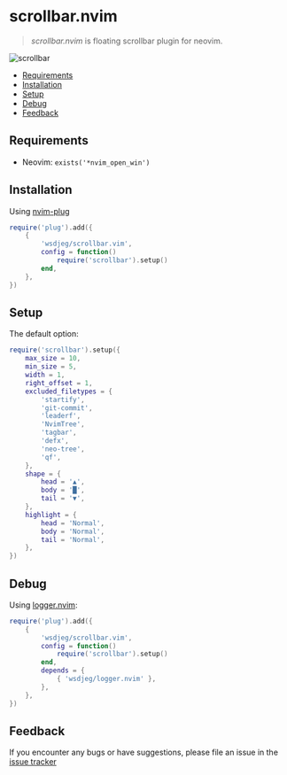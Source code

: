 # scrollbar.nvim

> _scrollbar.nvim_ is floating scrollbar plugin for neovim.

![scrollbar](https://img.spacevim.org/scrollbar-vim.png)

<!-- vim-markdown-toc GFM -->

* [Requirements](#requirements)
* [Installation](#installation)
* [Setup](#setup)
* [Debug](#debug)
* [Feedback](#feedback)

<!-- vim-markdown-toc -->

## Requirements

- Neovim: `exists('*nvim_open_win')`

## Installation

Using [nvim-plug](https://github.com/wsdjeg/nvim-plug)

```lua
require('plug').add({
    {
        'wsdjeg/scrollbar.vim',
        config = function()
            require('scrollbar').setup()
        end,
    },
})
```

## Setup

The default option:

```lua
require('scrollbar').setup({
    max_size = 10,
    min_size = 5,
    width = 1,
    right_offset = 1,
    excluded_filetypes = {
        'startify',
        'git-commit',
        'leaderf',
        'NvimTree',
        'tagbar',
        'defx',
        'neo-tree',
        'qf',
    },
    shape = {
        head = '▲',
        body = '█',
        tail = '▼',
    },
    highlight = {
        head = 'Normal',
        body = 'Normal',
        tail = 'Normal',
    },
})
```

## Debug

Using [logger.nvim](https://github.com/wsdjeg/logger.nvim):

```lua
require('plug').add({
    {
        'wsdjeg/scrollbar.vim',
        config = function()
            require('scrollbar').setup()
        end,
        depends = {
            { 'wsdjeg/logger.nvim' },
        },
    },
})
```

## Feedback

If you encounter any bugs or have suggestions, please file an issue in the [issue tracker](https://github.com/wsdjeg/scrollbar.vim/issues)
